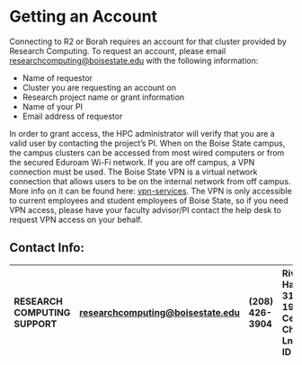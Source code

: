 # Getting an Account
Connecting to R2 or Borah requires an account for that cluster provided by Research Computing. To request an account, please email
researchcomputing@boisestate.edu with the following information: 

  - Name of requestor                          
  - Cluster you are requesting an account on   
  - Research project name or grant information
  - Name of your PI                            
  - Email address of requestor                 
    
In order to grant access, the HPC administrator will verify that you are a valid user by contacting the project’s PI. When on the 
Boise State campus, the campus clusters can be accessed from most wired computers or from the secured Eduroam Wi-Fi network. If you 
are off campus, a VPN connection must be used. The Boise State VPN is a virtual network connection that allows users to be on the 
internal network from off campus. More info on it can be found here: [vpn-services](https://www.boisestate.edu/oit-network/vpn-services/). The VPN is only accessible to current employees and student employees of Boise State, so if you need VPN access, please have your faculty advisor/PI contact the help desk to
request VPN access on your behalf.

## Contact Info:

|RESEARCH COMPUTING SUPPORT| researchcomputing@boisestate.edu|(208) 426-3904| Riverfront Hall, Suite 319, 1987 W Cesar Chavez Ln, Boise, ID 83725 |
| :---                     | :---                            | :---         | :---                                                                | 

